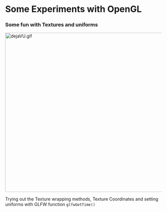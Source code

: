# Some Experiments with OpenGL

### Some fun with Textures and uniforms

<img alt="dejaVU.gif" src="https://github.com/abhishekingit/LearnOpenGL/blob/Main/assets/outputFiles/dejaVU.gif?raw=true" data-hpc="true" class="Box-sc-g0xbh4-0 kzRgrI" height="512px">

Trying out the Texture wrapping methods, Texture Coordinates and setting uniforms with GLFW function `glfwGetTime()`
